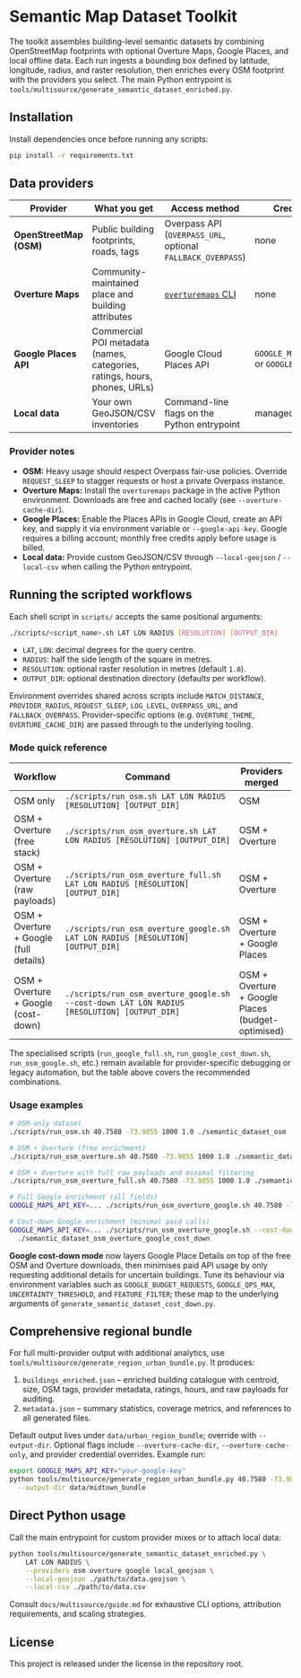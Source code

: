 # Semantic Map Dataset Toolkit

The toolkit assembles building-level semantic datasets by combining OpenStreetMap
footprints with optional Overture Maps, Google Places, and local offline data.
Each run ingests a bounding box defined by latitude, longitude, radius, and
raster resolution, then enriches every OSM footprint with the providers you
select. The main Python entrypoint is `tools/multisource/generate_semantic_dataset_enriched.py`.

## Installation

Install dependencies once before running any scripts:

```bash
pip install -r requirements.txt
```

## Data providers

| Provider | What you get | Access method | Credentials |
| --- | --- | --- | --- |
| **OpenStreetMap (OSM)** | Public building footprints, roads, tags | Overpass API (`OVERPASS_URL`, optional `FALLBACK_OVERPASS`) | none |
| **Overture Maps** | Community-maintained place and building attributes | [`overturemaps` CLI](https://pypi.org/project/overturemaps/) | none |
| **Google Places API** | Commercial POI metadata (names, categories, ratings, hours, phones, URLs) | Google Cloud Places API | `GOOGLE_MAPS_API_KEY` or `GOOGLE_API_KEY` |
| **Local data** | Your own GeoJSON/CSV inventories | Command-line flags on the Python entrypoint | managed by you |

### Provider notes
- **OSM:** Heavy usage should respect Overpass fair-use policies. Override
  `REQUEST_SLEEP` to stagger requests or host a private Overpass instance.
- **Overture Maps:** Install the `overturemaps` package in the active Python
  environment. Downloads are free and cached locally (see `--overture-cache-dir`).
- **Google Places:** Enable the Places APIs in Google Cloud, create an API key,
  and supply it via environment variable or `--google-api-key`. Google requires a
  billing account; monthly free credits apply before usage is billed.
- **Local data:** Provide custom GeoJSON/CSV through
  `--local-geojson` / `--local-csv` when calling the Python entrypoint.

## Running the scripted workflows

Each shell script in `scripts/` accepts the same positional arguments:

```bash
./scripts/<script_name>.sh LAT LON RADIUS [RESOLUTION] [OUTPUT_DIR]
```

- `LAT`, `LON`: decimal degrees for the query centre.
- `RADIUS`: half the side length of the square in metres.
- `RESOLUTION`: optional raster resolution in metres (default `1.0`).
- `OUTPUT_DIR`: optional destination directory (defaults per workflow).

Environment overrides shared across scripts include `MATCH_DISTANCE`,
`PROVIDER_RADIUS`, `REQUEST_SLEEP`, `LOG_LEVEL`, `OVERPASS_URL`, and
`FALLBACK_OVERPASS`. Provider-specific options (e.g. `OVERTURE_THEME`,
`OVERTURE_CACHE_DIR`) are passed through to the underlying tooling.

### Mode quick reference

| Workflow | Command | Providers merged | Credentials required |
| --- | --- | --- | --- |
| OSM only | `./scripts/run_osm.sh LAT LON RADIUS [RESOLUTION] [OUTPUT_DIR]` | OSM | none |
| OSM + Overture (free stack) | `./scripts/run_osm_overture.sh LAT LON RADIUS [RESOLUTION] [OUTPUT_DIR]` | OSM + Overture | `overturemaps` package |
| OSM + Overture (raw payloads) | `./scripts/run_osm_overture_full.sh LAT LON RADIUS [RESOLUTION] [OUTPUT_DIR]` | OSM + Overture | `overturemaps` package |
| OSM + Overture + Google (full details) | `./scripts/run_osm_overture_google.sh LAT LON RADIUS [RESOLUTION] [OUTPUT_DIR]` | OSM + Overture + Google Places | `GOOGLE_MAPS_API_KEY` (or `GOOGLE_API_KEY`), `overturemaps` package |
| OSM + Overture + Google (cost-down) | `./scripts/run_osm_overture_google.sh --cost-down LAT LON RADIUS [RESOLUTION] [OUTPUT_DIR]` | OSM + Overture + Google Places (budget-optimised) | `GOOGLE_MAPS_API_KEY` (or `GOOGLE_API_KEY`), `overturemaps` package |

The specialised scripts (`run_google_full.sh`, `run_google_cost_down.sh`, `run_osm_google.sh`, etc.) remain available for
provider-specific debugging or legacy automation, but the table above covers the
recommended combinations.

### Usage examples

```bash
# OSM-only dataset
./scripts/run_osm.sh 40.7580 -73.9855 1000 1.0 ./semantic_dataset_osm

# OSM + Overture (free enrichment)
./scripts/run_osm_overture.sh 40.7580 -73.9855 1000 1.0 ./semantic_dataset_osm_overture

# OSM + Overture with full raw payloads and minimal filtering
./scripts/run_osm_overture_full.sh 40.7580 -73.9855 1000 1.0 ./semantic_dataset_osm_overture_full

# Full Google enrichment (all fields)
GOOGLE_MAPS_API_KEY=... ./scripts/run_osm_overture_google.sh 40.7580 -73.9855 1000 1.0 ./semantic_dataset_osm_overture_google

# Cost-down Google enrichment (minimal paid calls)
GOOGLE_MAPS_API_KEY=... ./scripts/run_osm_overture_google.sh --cost-down 40.7580 -73.9855 1000 1.0 \
  ./semantic_dataset_osm_overture_google_cost_down
```

**Google cost-down mode** now layers Google Place Details on top of the free OSM
and Overture downloads, then minimises paid API usage by only requesting
additional details for uncertain buildings. Tune its behaviour via environment
variables such as `GOOGLE_BUDGET_REQUESTS`, `GOOGLE_QPS_MAX`,
`UNCERTAINTY_THRESHOLD`, and `FEATURE_FILTER`; these map to the underlying
arguments of `generate_semantic_dataset_cost_down.py`.

## Comprehensive regional bundle

For full multi-provider output with additional analytics, use
`tools/multisource/generate_region_urban_bundle.py`. It produces:

1. `buildings_enriched.json` – enriched building catalogue with centroid, size,
   OSM tags, provider metadata, ratings, hours, and raw payloads for auditing.
2. `metadata.json` – summary statistics, coverage metrics, and references to all
   generated files.

Default output lives under `data/urban_region_bundle`; override with
`--output-dir`. Optional flags include `--overture-cache-dir`,
`--overture-cache-only`, and provider credential overrides. Example run:

```bash
export GOOGLE_MAPS_API_KEY="your-google-key"
python tools/multisource/generate_region_urban_bundle.py 40.7580 -73.9855 1000 \
  --output-dir data/midtown_bundle
```

## Direct Python usage

Call the main entrypoint for custom provider mixes or to attach local data:

```bash
python tools/multisource/generate_semantic_dataset_enriched.py \
    LAT LON RADIUS \
    --providers osm overture google local_geojson \
    --local-geojson ./path/to/data.geojson \
    --local-csv ./path/to/data.csv
```

Consult `docs/multisource/guide.md` for exhaustive CLI options, attribution
requirements, and scaling strategies.

## License

This project is released under the license in the repository root.
